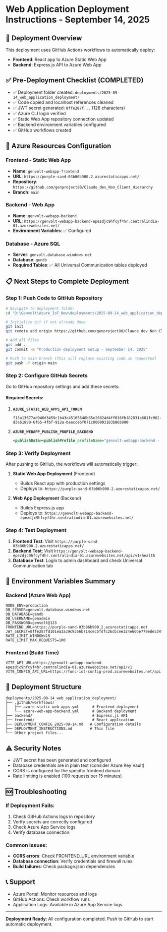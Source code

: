 # Web Application Deployment Instructions - September 14, 2025

## 🚀 Deployment Overview

This deployment uses GitHub Actions workflows to automatically deploy:
- **Frontend**: React app to Azure Static Web App
- **Backend**: Express.js API to Azure Web App

## ✅ Pre-Deployment Checklist (COMPLETED)

- ✅ Deployment folder created: `deployments/2025-09-14_web_application_deployment/`
- ✅ Code copied and localhost references cleaned
- ✅ JWT secret generated: `8ffe287f...` (128 characters)
- ✅ Azure CLI login verified
- ✅ Static Web App repository connection updated
- ✅ Backend environment variables configured
- ✅ GitHub workflows created

## 🔧 Azure Resources Configuration

### Frontend - Static Web App
- **Name**: `genvolt-webapp-frontend`
- **URL**: `https://purple-sand-03b86b900.2.azurestaticapps.net/`
- **Repository**: `https://github.com/genproject80/Claude_dev_Non_Client_Hierarchy`
- **Branch**: `main`

### Backend - Web App
- **Name**: `genvolt-webapp-backend`
- **URL**: `https://genvolt-webapp-backend-epezdjc9hfcyf4hr.centralindia-01.azurewebsites.net/`
- **Environment Variables**: ✅ Configured

### Database - Azure SQL
- **Server**: `genvolt.database.windows.net`
- **Database**: `gendb`
- **Required Tables**: ✅ All Universal Communication tables deployed

## 📋 Next Steps to Complete Deployment

### Step 1: Push Code to GitHub Repository

```bash
# Navigate to deployment folder
cd "D:\Genvolt\Azure_IoT_New\deployments\2025-09-14_web_application_deployment"

# Initialize git if not already done
git init
git remote add origin https://github.com/genproject80/Claude_dev_Non_Client_Hierarchy.git

# Add all files
git add .
git commit -m "Production deployment setup - September 14, 2025"

# Push to main branch (this will replace existing code as requested)
git push -f origin main
```

### Step 2: Configure GitHub Secrets

Go to GitHub repository settings and add these secrets:

#### Required Secrets:
1. **`AZURE_STATIC_WEB_APPS_API_TOKEN`**
   ```
   f13a13677ad946d3459c1b43c45165648b65e26824d4ff016fb182831a681fc902-d3a61890-6f65-4fbf-912a-beecce6f071c000093103b86b900
   ```

2. **`AZURE_WEBAPP_PUBLISH_PROFILE_BACKEND`**
   ```xml
   <publishData><publishProfile profileName="genvolt-webapp-backend - Web Deploy" publishMethod="MSDeploy" publishUrl="genvolt-webapp-backend-epezdjc9hfcyf4hr.scm.centralindia-01.azurewebsites.net:443" msdeploySite="genvolt-webapp-backend" userName="$genvolt-webapp-backend" userPWD="yJKRy3KHr1zEqqZTtsGoy7ALucDsGLK8TGLt89JpQQpSKk24pq5PkaAjRa08" destinationAppUrl="https://genvolt-webapp-backend-epezdjc9hfcyf4hr.centralindia-01.azurewebsites.net" SQLServerDBConnectionString="" mySQLDBConnectionString="" hostingProviderForumLink="" controlPanelLink="https://portal.azure.com" webSystem="WebSites"><databases /></publishProfile></publishData>
   ```

### Step 3: Verify Deployment

After pushing to GitHub, the workflows will automatically trigger:

1. **Static Web App Deployment** (Frontend)
   - Builds React app with production settings
   - Deploys to: `https://purple-sand-03b86b900.2.azurestaticapps.net/`

2. **Web App Deployment** (Backend)
   - Builds Express.js app
   - Deploys to: `https://genvolt-webapp-backend-epezdjc9hfcyf4hr.centralindia-01.azurewebsites.net/`

### Step 4: Test Deployment

1. **Frontend Test**: Visit `https://purple-sand-03b86b900.2.azurestaticapps.net/`
2. **Backend Test**: Visit `https://genvolt-webapp-backend-epezdjc9hfcyf4hr.centralindia-01.azurewebsites.net/api/v1/health`
3. **Database Test**: Login to admin dashboard and check Universal Communication tab

## 🔑 Environment Variables Summary

### Backend (Azure Web App)
```
NODE_ENV=production
DB_SERVER=genvolt.database.windows.net
DB_DATABASE=gendb
DB_USERNAME=genadmin
DB_PASSWORD=genvolt@123
FRONTEND_URL=https://purple-sand-03b86b900.2.azurestaticapps.net
JWT_SECRET=8ffe287fd101ea3a39c9366b714cec5fdfc26cbcee324e60be779ede534f29eb1fa8279362a52865b0857dfea0b2ba38f50222d6c62d8ff5856feba5bab78c27
RATE_LIMIT_WINDOW=15
RATE_LIMIT_MAX_REQUESTS=100
```

### Frontend (Build Time)
```
VITE_API_URL=https://genvolt-webapp-backend-epezdjc9hfcyf4hr.centralindia-01.azurewebsites.net/api/v1
VITE_CONFIG_API_URL=https://func-iot-config-prod.azurewebsites.net/api
```

## 📁 Deployment Structure

```
deployments/2025-09-14_web_application_deployment/
├── .github/workflows/
│   ├── azure-static-web-apps.yml      # Frontend deployment
│   └── azure-web-app-backend.yml      # Backend deployment
├── backend/                           # Express.js API
├── frontend/                          # React application
├── DEPLOYMENT_CONFIG_2025-09-14.md   # Configuration details
├── DEPLOYMENT_INSTRUCTIONS.md        # This file
└── Other project files...
```

## ⚠️ Security Notes

- JWT secret has been generated and configured
- Database credentials are in plain text (consider Azure Key Vault)
- CORS is configured for the specific frontend domain
- Rate limiting is enabled (100 requests per 15 minutes)

## 🆘 Troubleshooting

### If Deployment Fails:
1. Check GitHub Actions logs in repository
2. Verify secrets are correctly configured
3. Check Azure App Service logs
4. Verify database connection

### Common Issues:
- **CORS errors**: Check FRONTEND_URL environment variable
- **Database connection**: Verify credentials and firewall rules
- **Build failures**: Check package.json dependencies

## 📞 Support

- Azure Portal: Monitor resources and logs
- GitHub Actions: Check workflow runs
- Application Logs: Available in Azure App Service logs

---

**Deployment Ready**: All configuration completed. Push to GitHub to start automatic deployment.